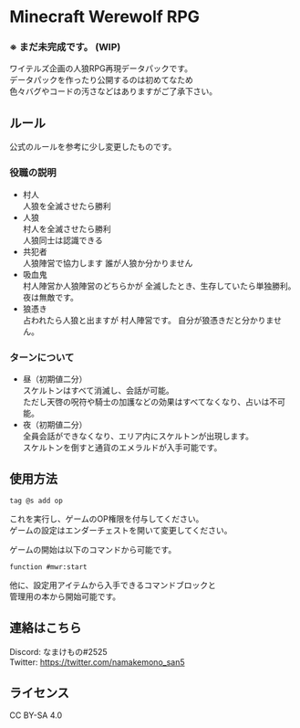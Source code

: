 # Minecraft Werewolf RPG
### ※ まだ未完成です。 (WIP)

ワイテルズ企画の人狼RPG再現データパックです。  
データパックを作ったり公開するのは初めてなため  
色々バグやコードの汚さなどはありますがご了承下さい。

## ルール
公式のルールを参考に少し変更したものです。

### 役職の説明
- 村人  
  人狼を全滅させたら勝利  
- 人狼  
  村人を全滅させたら勝利  
  人狼同士は認識できる  
- 共犯者  
  人狼陣営で協力します
  誰が人狼か分かりません
- 吸血鬼  
  村人陣営か人狼陣営のどちらかが
  全滅したとき、生存していたら単独勝利。
  夜は無敵です。
- 狼憑き  
  占われたら人狼と出ますが
  村人陣営です。
  自分が狼憑きだと分かりません。

### ターンについて
- 昼（初期値二分）  
  スケルトンはすべて消滅し、会話が可能。  
  ただし天啓の呪符や騎士の加護などの効果はすべてなくなり、占いは不可能。  
- 夜（初期値二分）  
  全員会話ができなくなり、エリア内にスケルトンが出現します。  
  スケルトンを倒すと通貨のエメラルドが入手可能です。  

## 使用方法
```
tag @s add op
```
これを実行し、ゲームのOP権限を付与してください。  
ゲームの設定はエンダーチェストを開いて変更してください。  

ゲームの開始は以下のコマンドから可能です。
```
function #mwr:start
```
他に、設定用アイテムから入手できるコマンドブロックと  
管理用の本から開始可能です。

## 連絡はこちら
Discord: なまけもの#2525  
Twitter: https://twitter.com/namakemono_san5

## ライセンス
CC BY-SA 4.0 
